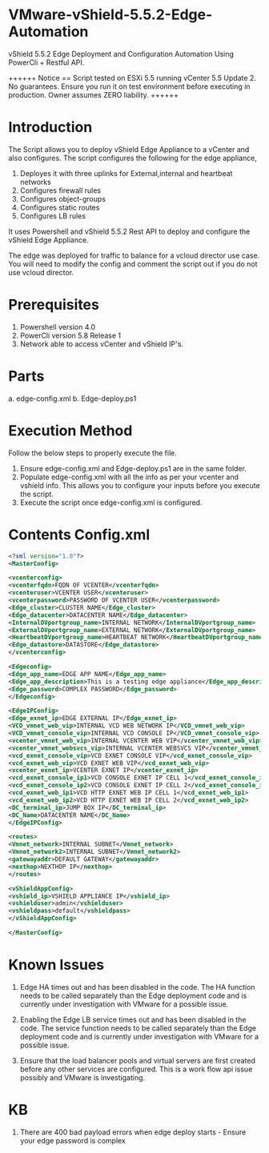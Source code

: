 VMware-vShield-5.5.2-Edge-Automation
==============================

vShield 5.5.2 Edge Deployment and Configuration Automation Using PowerCli + Restful API.

++++++
Notice == Script tested on ESXi 5.5 running vCenter 5.5 Update 2. No guarantees. Ensure you run it on test environment before executing in production. Owner assumes ZERO liability.
++++++

Introduction
============

The Script allows you to deploy vShield Edge Appliance to a vCenter and also configures. The script configures the following for the edge appliance,

1. Deployes it with three uplinks for External,internal and heartbeat networks
2. Configures firewall rules
3. Configures object-groups
4. Configures static routes
5. Configures LB rules

It uses Powershell and vShield 5.5.2 Rest API to deploy and configure the vShield Edge Appliance.

The edge was deployed for traffic to balance for a vcloud director use case. You will need to modify the config and comment the script out if you do not use vcloud director.

Prerequisites
=============

1. Powershell version 4.0
2. PowerCli version 5.8 Release 1
3. Network able to access vCenter and vShield IP's. 

Parts
=====
a. edge-config.xml
b. Edge-deploy.ps1

Execution Method
================

Follow the below steps to properly execute the file.

1. Ensure edge-config.xml and Edge-deploy.ps1 are in the same folder.
2. Populate edge-config.xml with all the info as per your vcenter and vshield info. This allows you to configure your inputs before you execute the script.
3. Execute the script once edge-config.xml is configured.

Contents Config.xml
===================
```xml
<?xml version="1.0"?>
<MasterConfig>

<vcenterconfig>
<vcenterfqdn>FQDN OF VCENTER</vcenterfqdn>
<vcenteruser>VCENTER USER</vcenteruser>
<vcenterpassword>PASSWORD OF VCENTER USER</vcenterpassword>
<Edge_cluster>CLUSTER NAME</Edge_cluster>
<Edge_datacenter>DATACENTER NAME</Edge_datacenter>
<InternalDVportgroup_name>INTERNAL NETWORK</InternalDVportgroup_name>
<ExternalDVportgroup_name>EXTERNAL NETWORK</ExternalDVportgroup_name>
<HeartbeatDVportgroup_name>HEARTBEAT NETWORK</HeartbeatDVportgroup_name>
<Edge_datastore>DATASTORE</Edge_datastore>
</vcenterconfig>

<Edgeconfig>
<Edge_app_name>EDGE APP NAME</Edge_app_name>
<Edge_app_description>This is a testing edge appliance</Edge_app_description>
<Edge_password>COMPLEX PASSWORD</Edge_password>
</Edgeconfig>

<EdgeIPConfig>
<Edge_exnet_ip>EDGE EXTERNAL IP</Edge_exnet_ip>
<VCD_vmnet_web_vip>INTERNAL VCD WEB NETWORK IP</VCD_vmnet_web_vip>
<VCD_vmnet_console_vip>INTERNAL VCD CONSOLE IP</VCD_vmnet_console_vip>
<vcenter_vmnet_web_vip>INTERNAL VCENTER WEB VIP</vcenter_vmnet_web_vip>
<vcenter_vmnet_websvcs_vip>INTERNAL VCENTER WEBSVCS VIP</vcenter_vmnet_websvcs_vip>
<vcd_exnet_console_vip>VCD EXNET CONSOLE VIP</vcd_exnet_console_vip>
<vcd_exnet_web_vip>VCD EXNET WEB VIP</vcd_exnet_web_vip>
<vcenter_exnet_ip>VCENTER EXNET IP</vcenter_exnet_ip>
<vcd_exnet_console_ip1>VCD CONSOLE EXNET IP CELL 1</vcd_exnet_console_ip1>
<vcd_exnet_console_ip2>VCD CONSOLE EXNET IP CELL 2</vcd_exnet_console_ip2>
<vcd_exnet_web_ip1>VCD HTTP EXNET WEB IP CELL 1</vcd_exnet_web_ip1>
<vcd_exnet_web_ip2>VCD HTTP EXNET WEB IP CELL 2</vcd_exnet_web_ip2>
<DC_terminal_ip>JUMP BOX IP</DC_terminal_ip>
<DC_Name>DATACENTER NAME</DC_Name>
</EdgeIPConfig>

<routes>
<Vmnet_network>INTERNAL SUBNET</Vmnet_network>
<Vmnet_network2>INTERNAL SUBNET</Vmnet_network2>
<gatewayaddr>DEFAULT GATEWAY</gatewayaddr>
<nexthop>NEXTHOP IP</nexthop>
</routes>

<vShieldAppConfig>
<vshield_ip>VSHIELD APPLIANCE IP</vshield_ip>
<vshielduser>admin</vshielduser>
<vshieldpass>default</vshieldpass>
</vShieldAppConfig>

</MasterConfig>
```
Known Issues
============

1. Edge HA times out and has been disabled in the code. The HA function needs to be called separately than the Edge deployment code and is currently under investigation with VMware for a possible issue.

2. Enabling the Edge LB service times out and has been disabled in the code. The service function needs to be called separately than the Edge deployment code and is currently under investigation with VMware for a possible issue.

3. Ensure that the load balancer pools and virtual servers are first created before any other services are configured. This is a work flow api issue possibly and VMware is investigating.

KB
============

1. There are 400 bad payload errors when edge deploy starts - Ensure your edge password is complex



